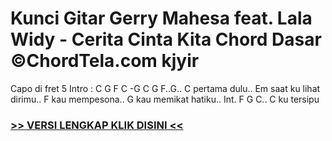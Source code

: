 
 # Kunci Gitar Gerry Mahesa feat. Lala Widy - Cerita Cinta Kita Chord Dasar ©ChordTela.com kjyir


Capo di fret 5 Intro : C G F C -G C G F..G.. C pertama dulu.. Em saat ku lihat dirimu.. F kau mempesona.. G kau memikat hatiku.. Int. F G C.. C ku tersipu

###  <a href="https://shortlighzx.web.app?sq=Kunci Gitar Gerry Mahesa feat. Lala Widy - Cerita Cinta Kita Chord Dasar ©ChordTela.com"> >> VERSI LENGKAP KLIK DISINI << </a>
